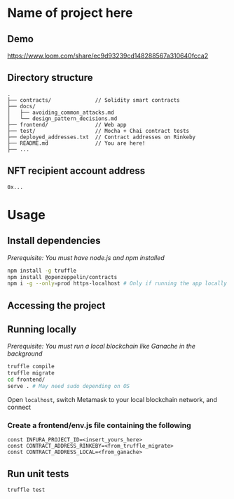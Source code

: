 # Name of project here
<!-- project description -->

## Demo
<!-- link to frontend -->
https://www.loom.com/share/ec9d93239cd148288567a310640fcca2

## Directory structure

```
.
├── contracts/              // Solidity smart contracts
├── docs/
│   ├── avoiding_common_attacks.md
│   └── design_pattern_decisions.md
├── frontend/               // Web app
├── test/                   // Mocha + Chai contract tests
├── deployed_addresses.txt  // Contract addresses on Rinkeby
├── README.md               // You are here!
├── ...
```

## NFT recipient account address

`0x...`

# Usage

## Install dependencies

*Prerequisite: You must have node.js and npm installed*

```sh
npm install -g truffle
npm install @openzeppelin/contracts
npm i -g --only=prod https-localhost # Only if running the app locally
```

## Accessing the project
<!-- link to frontend -->

## Running locally

*Prerequisite: You must run a local blockchain like Ganache in the background*

```sh
truffle compile
truffle migrate
cd frontend/
serve . # May need sudo depending on OS
```

Open `localhost`, switch Metamask to your local blockchain network, and connect

### Create a frontend/env.js file containing the following

```
const INFURA_PROJECT_ID=<insert_yours_here>
const CONTRACT_ADDRESS_RINKEBY=<from_truffle_migrate>
const CONTRACT_ADDRESS_LOCAL=<from_ganache>
```

## Run unit tests

```sh
truffle test
```
